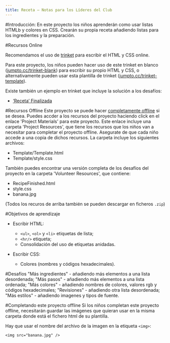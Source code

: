 ```yaml
---
title: Receta — Notas para los Líderes del Club
---
```


#Introducción:
En este proyecto los niños aprenderán como usar listas HTMLb y colores en CSS. Crearán su propia receta añadiendo listas para los ingredientes y la preparación.

#Recursos Online

Recomendamos el uso de [trinket](https://trinket.io/) para escribir el HTML y CSS online.

Para este proyecto, los niños pueden hacer uso de este trinket en blanco ([jumpto.cc/trinket-blank](http:/jumpto.cc/trinket-blank)) para escribir su propio HTML y CSS, o alternativamente pueden usar esta plantilla de trinket ([jumpto.cc/trinket-template](http://jumpto.cc/trinket-template)).

Existe también un ejemplo en trinket que incluye la solución a los desafíos:

+ [‘Receta’ Finalizada](https://trinket.io/html/c0fd9b40cd)


#Recursos Offline
Este proyecto se puede hacer [completamente offline](../html-css.html) si se desea. Puedes accder a los recursos del proyecto haciendo click en el enlace 'Project Materials' para este proyecto. Este enlace incluye una carpeta 'Project Resources', que tiene los recursos que los niños van a necesitar para completar el proyecto offline. Asegurate de que cada niño accede a una copia de dichos recursos. La carpeta incluye los siguientes archivos:

+ Template/Template.html
+ Template/style.css

También puedes encontrar una versión completa de los desafíos del proyecto en la carpeta 'Volunteer Resources', que contiene:

+ RecipeFinished.html
+ style.css
+ banana.jpg

(Todos los recuros de arriba también se pueden descargar en ficheros `.zip`)

#Objetivos de aprendizaje
+ Escribir HTML:
	+ `<ul>`, `<ol>` y `<li>` etiquetas de lista;
	+ `<hr/>` etiqueta;
	+ Consolidación del uso de etiquetas anidadas.

+ Escribir CSS:
	+ Colores (nombres y códigos hexadecimales).

#Desafíos
"Más ingredientes" - añadiendo más elementos a una lista desordenada;
"Más pasos" - añadiendo más elementos a una lista ordenada;
"Más colores" - añadiendo nombres de colores, valores rgb y códigos hexadecimales;
"Revisiones" - añadiendo otra lista desordenada;
"Más estilos" - añadiendo imagenes y tipos de fuente.

#Completando este proyecto offline
Si los niños completan este proyecto offline, necesitarán guardar las imágenes que quieran usar en la misma carpeta donde está el fichero html de su plantilla.

Hay que usar el nombre del archivo de la imagen en la etiqueta `<img>`:

```
<img src="banana.jpg" />
```